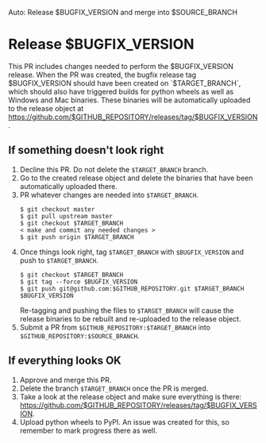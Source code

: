 Auto: Release $BUGFIX_VERSION and merge into $SOURCE_BRANCH

# Release $BUGFIX_VERSION

This PR includes changes needed to perform the $BUGFIX_VERSION release.
When the PR was created, the bugfix release tag $BUGFIX_VERSION should have
been created on `$TARGET_BRANCH`, which should also have triggered builds
for python wheels as well as Windows and Mac binaries.  These binaries
will be automatically uploaded to the release object at
https://github.com/$GITHUB_REPOSITORY/releases/tag/$BUGFIX_VERSION.

## If something doesn't look right

1. Decline this PR.  Do not delete the `$TARGET_BRANCH` branch.
2. Go to the created release object and delete the binaries that have been
   automatically uploaded there.
3. PR whatever changes are needed into `$TARGET_BRANCH`.
   ```shell
   $ git checkout master
   $ git pull upstream master
   $ git checkout $TARGET_BRANCH
   < make and commit any needed changes >
   $ git push origin $TARGET_BRANCH
   ```
4. Once things look right, tag `$TARGET_BRANCH` with `$BUGFIX_VERSION` and
   push to `$TARGET_BRANCH`.
   ```shell
   $ git checkout $TARGET_BRANCH
   $ git tag --force $BUGFIX_VERSION
   $ git push git@github.com:$GITHUB_REPOSITORY.git $TARGET_BRANCH $BUGFIX_VERSION
   ```
   Re-tagging and pushing the files to `$TARGET_BRANCH` will cause the release
   binaries to be rebuilt and re-uploaded to the release object.
5. Submit a PR from `$GITHUB_REPOSITORY:$TARGET_BRANCH` into `$GITHUB_REPOSITORY:$SOURCE_BRANCH`.


## If everything looks OK

1. Approve and merge this PR.
2. Delete the branch `$TARGET_BRANCH` once the PR is merged.
3. Take a look at the release object and make sure everything is there:
   https://github.com/$GITHUB_REPOSITORY/releases/tag/$BUGFIX_VERSION.
4. Upload python wheels to PyPI.  An issue was created for this,
   so remember to mark progress there as well.
